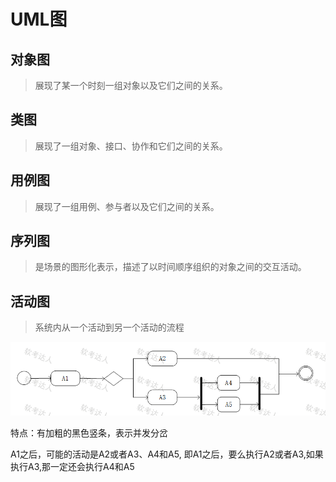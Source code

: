 # UML图

## 对象图

> 展现了某一个时刻一组对象以及它们之间的关系。

## 类图

> 展现了一组对象、接口、协作和它们之间的关系。

## 用例图

> 展现了一组用例、参与者以及它们之间的关系。

## 序列图

> 是场景的图形化表示，描述了以时间顺序组织的对象之间的交互活动。 

## 活动图
> 系统内从一个活动到另一个活动的流程

![f569c3b4ea5b41a0d586e5a47e2a309d](../../img/f569c3b4ea5b41a0d586e5a47e2a309d.png)

特点：有加粗的黑色竖条，表示并发分岔

A1之后，可能的活动是A2或者A3、A4和A5, 即A1之后，要么执行A2或者A3,如果执行A3,那一定还会执行A4和A5



